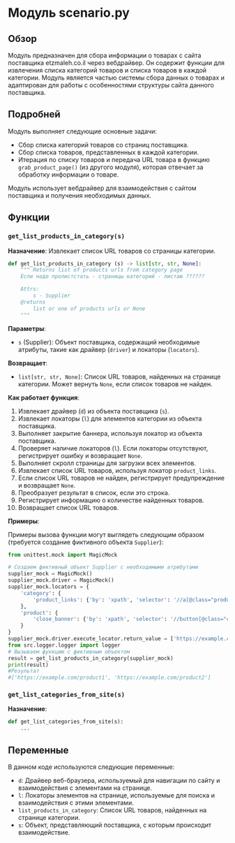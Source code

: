 # Модуль scenario.py

## Обзор

Модуль предназначен для сбора информации о товарах с сайта поставщика etzmaleh.co.il через вебдрайвер. Он содержит функции для извлечения списка категорий товаров и списка товаров в каждой категории. Модуль является частью системы сбора данных о товарах и адаптирован для работы с особенностями структуры сайта данного поставщика.

## Подробней

Модуль выполняет следующие основные задачи:

- Сбор списка категорий товаров со страниц поставщика.
- Сбор списка товаров, представленных в каждой категории.
- Итерация по списку товаров и передача URL товара в функцию `grab_product_page()` (из другого модуля), которая отвечает за обработку информации о товаре.

Модуль использует вебдрайвер для взаимодействия с сайтом поставщика и получения необходимых данных.

## Функции

### `get_list_products_in_category(s)`

**Назначение**: Извлекает список URL товаров со страницы категории.

```python
def get_list_products_in_category (s) -> list[str, str, None]:
    """ Returns list of products urls from category page
    Если надо пролистстать - страницы категорий - листаю ??????

    Attrs:
        s - Supplier
    @returns
        list or one of products urls or None
    """
```

**Параметры**:

- `s` (Supplier): Объект поставщика, содержащий необходимые атрибуты, такие как драйвер (`driver`) и локаторы (`locators`).

**Возвращает**:

- `list[str, str, None]`: Список URL товаров, найденных на странице категории. Может вернуть `None`, если список товаров не найден.

**Как работает функция**:

1.  Извлекает драйвер (`d`) из объекта поставщика (`s`).
2.  Извлекает локаторы (`l`) для элементов категории из объекта поставщика.
3.  Выполняет закрытие баннера, используя локатор из объекта поставщика.
4.  Проверяет наличие локаторов (`l`). Если локаторы отсутствуют, регистрирует ошибку и возвращает `None`.
5.  Выполняет скролл страницы для загрузки всех элементов.
6.  Извлекает список URL товаров, используя локатор `product_links`.
7.  Если список URL товаров не найден, регистрирует предупреждение и возвращает `None`.
8.  Преобразует результат в список, если это строка.
9.  Регистрирует информацию о количестве найденных товаров.
10. Возвращает список URL товаров.

**Примеры**:

Примеры вызова функции могут выглядеть следующим образом (требуется создание фиктивного объекта `Supplier`):

```python
from unittest.mock import MagicMock

# Создаем фиктивный объект Supplier с необходимыми атрибутами
supplier_mock = MagicMock()
supplier_mock.driver = MagicMock()
supplier_mock.locators = {
    'category': {
        'product_links': {'by': 'xpath', 'selector': '//a[@class="product-link"]'}
    },
    'product': {
        'close_banner': {'by': 'xpath', 'selector': '//button[@class="close-banner"]'}
    }
}
supplier_mock.driver.execute_locator.return_value = ['https://example.com/product1', 'https://example.com/product2']
from src.logger.logger import logger
# Вызываем функцию с фиктивным объектом
result = get_list_products_in_category(supplier_mock)
print(result)
#Результат
#['https://example.com/product1', 'https://example.com/product2']
```

### `get_list_categories_from_site(s)`

**Назначение**: 
```python
def get_list_categories_from_site(s):
    ...
```

## Переменные

В данном коде используются следующие переменные:

-   `d`: Драйвер веб-браузера, используемый для навигации по сайту и взаимодействия с элементами на странице.
-   `l`: Локаторы элементов на странице, используемые для поиска и взаимодействия с этими элементами.
-   `list_products_in_category`: Список URL товаров, найденных на странице категории.
-   `s`: Объект, представляющий поставщика, с которым происходит взаимодействие.